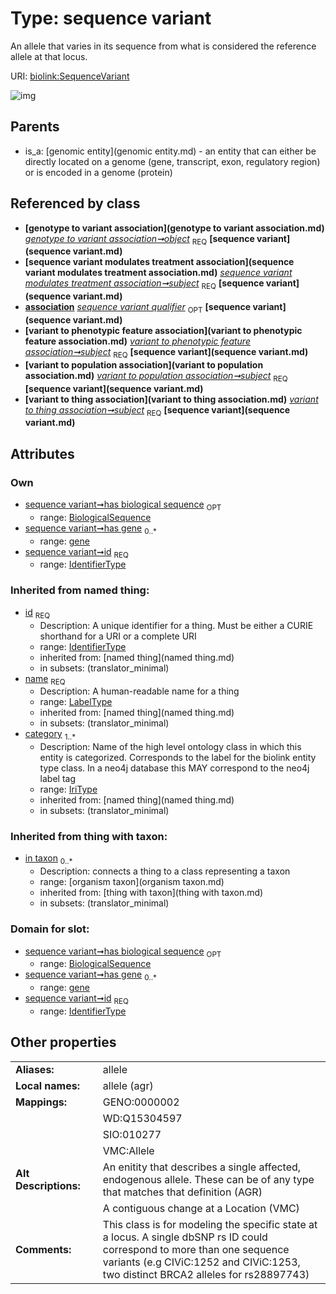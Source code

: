 
# Type: sequence variant


An allele that varies in its sequence from what is considered the reference allele at that locus.

URI: [biolink:SequenceVariant](https://w3id.org/biolink/vocab/SequenceVariant)


![img](http://yuml.me/diagram/nofunky;dir:TB/class/\[OrganismTaxon]<in%20taxon(i)%200..*-%20\[SequenceVariant&#124;id:identifier_type;has_biological_sequence:biological_sequence%20%3F;name(i):label_type;category(i):iri_type%20%2B],%20\[Gene]<has%20gene%200..*-%20\[SequenceVariant],%20\[GenotypeToVariantAssociation]-%20object%201..1>\[SequenceVariant],%20\[SequenceVariantModulatesTreatmentAssociation]-%20subject%201..1>\[SequenceVariant],%20\[VariantToPhenotypicFeatureAssociation]-%20subject%201..1>\[SequenceVariant],%20\[VariantToPopulationAssociation]-%20subject%201..1>\[SequenceVariant],%20\[VariantToThingAssociation]-%20subject%201..1>\[SequenceVariant],%20\[GenomicEntity]^-\[SequenceVariant])

## Parents

 *  is_a: [genomic entity](genomic entity.md) - an entity that can either be directly located on a genome (gene, transcript, exon, regulatory region) or is encoded in a genome (protein)

## Referenced by class

 *  **[genotype to variant association](genotype to variant association.md)** *[genotype to variant association➞object](genotype_to_variant_association_object.md)*  <sub>REQ</sub>  **[sequence variant](sequence variant.md)**
 *  **[sequence variant modulates treatment association](sequence variant modulates treatment association.md)** *[sequence variant modulates treatment association➞subject](sequence_variant_modulates_treatment_association_subject.md)*  <sub>REQ</sub>  **[sequence variant](sequence variant.md)**
 *  **[association](association.md)** *[sequence variant qualifier](sequence_variant_qualifier.md)*  <sub>OPT</sub>  **[sequence variant](sequence variant.md)**
 *  **[variant to phenotypic feature association](variant to phenotypic feature association.md)** *[variant to phenotypic feature association➞subject](variant_to_phenotypic_feature_association_subject.md)*  <sub>REQ</sub>  **[sequence variant](sequence variant.md)**
 *  **[variant to population association](variant to population association.md)** *[variant to population association➞subject](variant_to_population_association_subject.md)*  <sub>REQ</sub>  **[sequence variant](sequence variant.md)**
 *  **[variant to thing association](variant to thing association.md)** *[variant to thing association➞subject](variant_to_thing_association_subject.md)*  <sub>REQ</sub>  **[sequence variant](sequence variant.md)**

## Attributes


### Own

 * [sequence variant➞has biological sequence](sequence_variant_has_biological_sequence.md)  <sub>OPT</sub>
    * range: [BiologicalSequence](type/BiologicalSequence.md)
 * [sequence variant➞has gene](sequence_variant_has_gene.md)  <sub>0..*</sub>
    * range: [gene](gene.md)
 * [sequence variant➞id](sequence_variant_id.md)  <sub>REQ</sub>
    * range: [IdentifierType](type/IdentifierType.md)

### Inherited from named thing:

 * [id](id.md)  <sub>REQ</sub>
    * Description: A unique identifier for a thing. Must be either a CURIE shorthand for a URI or a complete URI
    * range: [IdentifierType](type/IdentifierType.md)
    * inherited from: [named thing](named thing.md)
    * in subsets: (translator_minimal)
 * [name](name.md)  <sub>REQ</sub>
    * Description: A human-readable name for a thing
    * range: [LabelType](type/LabelType.md)
    * inherited from: [named thing](named thing.md)
    * in subsets: (translator_minimal)
 * [category](category.md)  <sub>1..*</sub>
    * Description: Name of the high level ontology class in which this entity is categorized. Corresponds to the label for the biolink entity type class. In a neo4j database this MAY correspond to the neo4j label tag
    * range: [IriType](type/IriType.md)
    * inherited from: [named thing](named thing.md)
    * in subsets: (translator_minimal)

### Inherited from thing with taxon:

 * [in taxon](in_taxon.md)  <sub>0..*</sub>
    * Description: connects a thing to a class representing a taxon
    * range: [organism taxon](organism taxon.md)
    * inherited from: [thing with taxon](thing with taxon.md)
    * in subsets: (translator_minimal)

### Domain for slot:

 * [sequence variant➞has biological sequence](sequence_variant_has_biological_sequence.md)  <sub>OPT</sub>
    * range: [BiologicalSequence](type/BiologicalSequence.md)
 * [sequence variant➞has gene](sequence_variant_has_gene.md)  <sub>0..*</sub>
    * range: [gene](gene.md)
 * [sequence variant➞id](sequence_variant_id.md)  <sub>REQ</sub>
    * range: [IdentifierType](type/IdentifierType.md)

## Other properties

|  |  |  |
| --- | --- | --- |
| **Aliases:** | | allele |
| **Local names:** | | allele (agr) |
| **Mappings:** | | GENO:0000002 |
|  | | WD:Q15304597 |
|  | | SIO:010277 |
|  | | VMC:Allele |
| **Alt Descriptions:** | | An enitity that describes a single affected, endogenous allele.  These can be of any type that matches that definition (AGR) |
|  | | A contiguous change at a Location (VMC) |
| **Comments:** | | This class is for modeling the specific state at a locus. A single dbSNP rs ID could correspond to more than one sequence variants (e.g CIViC:1252 and CIViC:1253, two distinct BRCA2 alleles for rs28897743) |

